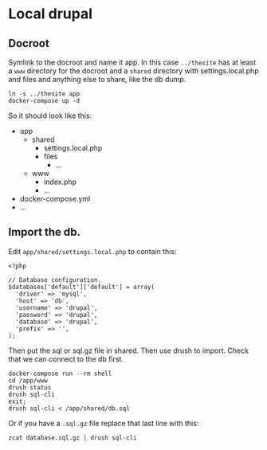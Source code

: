 # Local drupal


## Docroot

Symlink to the docroot and name it app. In this case `../thesite` has at least a `www` directory for the docroot and a `shared` directory with settings.local.php and files and anything else to share, like the db dump.


````
ln -s ../thesite app
docker-compose up -d
````

So it should look like this:

 - app
   - shared
     - settings.local.php
     - files
       - ...
   - www
     - index.php
     - ...
 - docker-compose.yml
 - ...

## Import the db.

Edit `app/shared/settings.local.php` to contain this:

````
<?php

// Database configuration.
$databases['default']['default'] = array(
  'driver' => 'mysql',
  'host' => 'db',
  'username' => 'drupal',
  'password' => 'drupal',
  'database' => 'drupal',
  'prefix' => '',
);
````


Then put the sql or sql.gz file in shared. Then use drush to import. Check that we can connect to the db first.

````
docker-compose run --rm shell
cd /app/www
drush status
drush sql-cli
exit;
drush sql-cli < /app/shared/db.sql
````

Or if you have a `.sql.gz` file replace that last line with this:

````
zcat database.sql.gz | drush sql-cli
````
